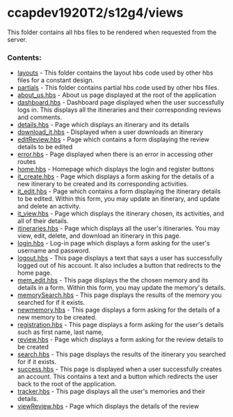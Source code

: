 # ccapdev1920T2/s12g4/views

This folder contains all hbs files to be rendered when requested from the server.

### Contents:
- [layouts](https://github.com/ccapdev1920T2/s12g4/tree/master/views/layouts) - This folder contains the layout hbs code used by other hbs files for a constant design.
- [partials](https://github.com/ccapdev1920T2/s12g4/tree/master/views/partials) - This folder contains partial hbs code used by other hbs files.
- [about_us.hbs](https://github.com/ccapdev1920T2/s12g4/blob/master/views/about_us.hbs) - About us page displayed at the root of the application
- [dashboard.hbs](https://github.com/ccapdev1920T2/s12g4/blob/master/views/dashboard.hbs) - Dashboard page displayed when the user successfully logs in. This displays all the itineraries and their corresponding reviews and comments.
- [details.hbs](https://github.com/ccapdev1920T2/s12g4/blob/master/views/details.hbs) - Page which displays an itinerary and its details
- [download_it.hbs](https://github.com/ccapdev1920T2/s12g4/blob/master/views/download_it.hbs) - Displayed when a user downloads an itinerary
- [editReview.hbs](https://github.com/ccapdev1920T2/s12g4/blob/master/views/editReview.hbs) - Page which contains a form displaying the review details to be edited
- [error.hbs](https://github.com/ccapdev1920T2/s12g4/blob/master/views/error.hbs) - Page displayed when there is an error in accessing other routes
- [home.hbs](https://github.com/ccapdev1920T2/s12g4/blob/master/views/home.hbs) - Homepage which displays the login and register buttons
- [it_create.hbs](https://github.com/ccapdev1920T2/s12g4/blob/master/views/it_create.hbs) - Page which displays a form asking for the details of a new itinerary to be created and its corresponding activities.
- [it_edit.hbs](https://github.com/ccapdev1920T2/s12g4/blob/master/views/it_edit.hbs) - Page which contains a form displaying the itinerary details to be edited. Within this form, you may update an itinerary, and update and delete an activity.
- [it_view.hbs](https://github.com/ccapdev1920T2/s12g4/blob/master/views/it_view.hbs) - Page which displays the itinerary chosen, its activities, and all of their details.
- [itineraries.hbs](https://github.com/ccapdev1920T2/s12g4/blob/master/views/itineraries.hbs) - Page which displays all the user's itineraries. You may view, edit, delete, and download an itinerary in this page.
- [login.hbs](https://github.com/ccapdev1920T2/s12g4/blob/master/views/login.hbs) - Log-in page which displays a form asking for the user's username and password.
- [logout.hbs](https://github.com/ccapdev1920T2/s12g4/blob/master/views/logout.hbs) - This page displays a text that says a user has successfully logged out of his account. It also includes a button that redirects to the home page.
- [mem_edit.hbs](https://github.com/ccapdev1920T2/s12g4/blob/master/views/mem_edit.hbs) - This page displays the the chosen memory and its details in a form. Within this form, you may update the memory's details.
- [memorySearch.hbs](https://github.com/ccapdev1920T2/s12g4/blob/master/views/memorySearch.hbs) - This page displays the results of the memory you searched for if it exists.
- [newmemory.hbs](https://github.com/ccapdev1920T2/s12g4/blob/master/views/newmemory.hbs) - This page displays a form asking for the details of a new memory to be created.
- [registration.hbs](https://github.com/ccapdev1920T2/s12g4/blob/master/views/registration.hbs) - This page displays a form asking for the user's details such as first name, last name, 
- [review.hbs](https://github.com/ccapdev1920T2/s12g4/blob/master/views/review.hbs) - Page which displays a form asking for the review details to be created
- [search.hbs](https://github.com/ccapdev1920T2/s12g4/blob/master/views/search.hbs) - This page displays the results of the itinerary you searched for if it exists.
- [success.hbs](https://github.com/ccapdev1920T2/s12g4/blob/master/views/success.hbs) - This page is displayed when a user successfully creates an account. This contains a text and a button which redirects the user back to the root of the application.
- [tracker.hbs](https://github.com/ccapdev1920T2/s12g4/blob/master/views/tracker.hbs) - This page displays all the user's memories and their details.
- [viewReview.hbs](https://github.com/ccapdev1920T2/s12g4/blob/master/views/viewReview.hbs) - Page which displays the details of the review